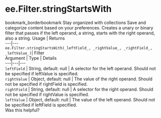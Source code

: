  
#  ee.Filter.stringStartsWith
bookmark_borderbookmark Stay organized with collections  Save and categorize content based on your preferences.
Creates a unary or binary filter that passes if the left operand, a string, starts with the right operand, also a string.
Usage | Returns  
---|---  
`ee.Filter.stringStartsWith(_leftField_, _rightValue_, _rightField_, _leftValue_)`|  Filter  
Argument | Type | Details  
---|---|---  
`leftField` | String, default: null | A selector for the left operand. Should not be specified if leftValue is specified.  
`rightValue` | Object, default: null | The value of the right operand. Should not be specified if rightField is specified.  
`rightField` | String, default: null | A selector for the right operand. Should not be specified if rightValue is specified.  
`leftValue` | Object, default: null | The value of the left operand. Should not be specified if leftField is specified.  
Was this helpful?
